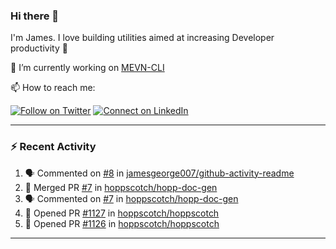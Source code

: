 ### Hi there 👋

I'm James. I love building utilities aimed at increasing Developer productivity :raised_hands: 

🔭 I’m currently working on [MEVN-CLI](https://github.com/madlabsinc/mevn-cli)

📫 How to reach me:

[![Follow on Twitter](https://img.shields.io/badge/--twitter?label=Twitter&logo=Twitter&style=social)](https://twitter.com/james_madhacks) [![Connect on LinkedIn](https://img.shields.io/badge/--linkedin?label=LinkedIn&logo=LinkedIn&style=social)](https://www.linkedin.com/in/jamesgeorge007)

---

### :zap: Recent Activity

<!--START_SECTION:activity-->
1. 🗣 Commented on [#8](https://github.com//jamesgeorge007/github-activity-readme/issues/8) in [jamesgeorge007/github-activity-readme](https://github.com//jamesgeorge007/github-activity-readme)
2. 🎉 Merged PR [#7](https://github.com//hoppscotch/hopp-doc-gen/pull/7) in [hoppscotch/hopp-doc-gen](https://github.com//hoppscotch/hopp-doc-gen)
3. 🗣 Commented on [#7](https://github.com//hoppscotch/hopp-doc-gen/issues/7) in [hoppscotch/hopp-doc-gen](https://github.com//hoppscotch/hopp-doc-gen)
4. 💪 Opened PR [#1127](https://github.com//hoppscotch/hoppscotch/pull/1127) in [hoppscotch/hoppscotch](https://github.com//hoppscotch/hoppscotch)
5. 💪 Opened PR [#1126](https://github.com//hoppscotch/hoppscotch/pull/1126) in [hoppscotch/hoppscotch](https://github.com//hoppscotch/hoppscotch)
<!--END_SECTION:activity-->

---

<!--
**jamesgeorge007/jamesgeorge007** is a ✨ _special_ ✨ repository because its `README.md` (this file) appears on your GitHub profile.

Here are some ideas to get you started:

- 🌱 I’m currently learning ...
- 👯 I’m looking to collaborate on ...
- 🤔 I’m looking for help with ...
- 💬 Ask me about ...
- 😄 Pronouns: ...
- ⚡ Fun fact: ...
-->
